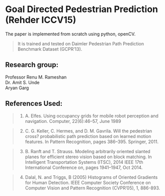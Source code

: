 # Goal Directed Pedestrian Prediction (Rehder ICCV15)
The paper is implemented from scratch using python, openCV. 
> It is trained and tested on Daimler Pedestrian Path Prediction Benchmark Dataset (GCPR’13).

## Research group:
Professor Renu M. Rameshan  
Dr. Amit S. Unde  
Aryan Garg   

## References Used:
> 1. A. Elfes. Using occupancy grids for mobile robot perception and navigation. Computer, 22(6):46–57, June 1989  
  
> 2. C. G. Keller, C. Hermes, and D. M. Gavrila. Will the pedestrian cross? probabilistic path prediction based on learned motion features. In Pattern Recognition, pages 386–395. Springer, 2011.  
  
> 3. B. Ranft and T. Strauss. Modeling arbitrarily oriented slanted planes for efficient stereo vision based on block matching. In Intelligent Transportation Systems (ITSC), 2014 IEEE 17th International Conference on, pages 1941–1947, Oct 2014.  

> 4. Dalal, N. and Triggs, B (2005) Histograms of Oriented Gradients for Human Detection. IEEE Computer Society Conference on Computer Vision and Pattern Recognition (CVPR’05), 1, 886-893.  

